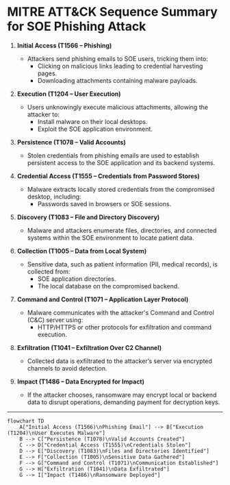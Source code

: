   # MITRE ATT&CK Sequence Summary for SOE Phishing Attack

1. **Initial Access (T1566 – Phishing)**  
   - Attackers send phishing emails to SOE users, tricking them into:
     - Clicking on malicious links leading to credential harvesting pages.
     - Downloading attachments containing malware payloads.

2. **Execution (T1204 – User Execution)**  
   - Users unknowingly execute malicious attachments, allowing the attacker to:
     - Install malware on their local desktops.
     - Exploit the SOE application environment.

3. **Persistence (T1078 – Valid Accounts)**  
   - Stolen credentials from phishing emails are used to establish persistent access to the SOE application and its backend systems.

4. **Credential Access (T1555 – Credentials from Password Stores)**  
   - Malware extracts locally stored credentials from the compromised desktop, including:
     - Passwords saved in browsers or SOE sessions.

5. **Discovery (T1083 – File and Directory Discovery)**  
   - Malware and attackers enumerate files, directories, and connected systems within the SOE environment to locate patient data.

6. **Collection (T1005 – Data from Local System)**  
   - Sensitive data, such as patient information (PII, medical records), is collected from:
     - SOE application directories.
     - The local database on the compromised backend.

7. **Command and Control (T1071 – Application Layer Protocol)**  
   - Malware communicates with the attacker's Command and Control (C&C) server using:
     - HTTP/HTTPS or other protocols for exfiltration and command execution.

8. **Exfiltration (T1041 – Exfiltration Over C2 Channel)**  
   - Collected data is exfiltrated to the attacker’s server via encrypted channels to avoid detection.

9. **Impact (T1486 – Data Encrypted for Impact)**  
   - If the attacker chooses, ransomware may encrypt local or backend data to disrupt operations, demanding payment for decryption keys.

---

```mermaid
flowchart TD
    A["Initial Access (T1566)\nPhishing Email"] --> B["Execution (T1204)\nUser Executes Malware"]
    B --> C["Persistence (T1078)\nValid Accounts Created"]
    C --> D["Credential Access (T1555)\nCredentials Stolen"]
    D --> E["Discovery (T1083)\nFiles and Directories Identified"]
    E --> F["Collection (T1005)\nSensitive Data Gathered"]
    F --> G["Command and Control (T1071)\nCommunication Established"]
    G --> H["Exfiltration (T1041)\nData Exfiltrated"]
    G --> I["Impact (T1486)\nRansomware Deployed"]